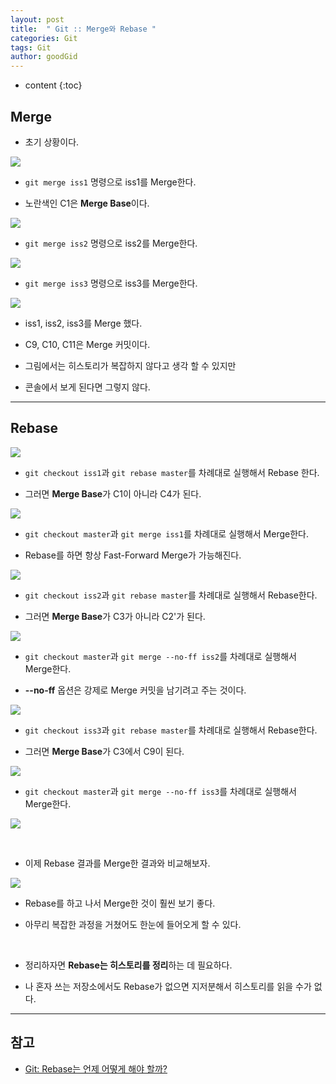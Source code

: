 ```yaml
---
layout: post
title:  " Git :: Merge와 Rebase "
categories: Git
tags: Git
author: goodGid
---
```

* content
{:toc}

## Merge

* 초기 상황이다.

![](/assets/img/git/git_merge_vs_rebase_1.png)

* `git merge iss1` 명령으로 iss1를 Merge한다. 

* 노란색인 C1은 **Merge Base**이다.












![](/assets/img/git/git_merge_vs_rebase_2.png)

* `git merge iss2` 명령으로 iss2를 Merge한다.

![](/assets/img/git/git_merge_vs_rebase_3.png)

* `git merge iss3` 명령으로 iss3를 Merge한다.

![](/assets/img/git/git_merge_vs_rebase_4.png)

* iss1, iss2, iss3를 Merge 했다. 

* C9, C10, C11은 Merge 커밋이다. 

* 그림에서는 히스토리가 복잡하지 않다고 생각 할 수 있지만

* 콘솔에서 보게 된다면 그렇지 않다.

---


## Rebase

![](/assets/img/git/git_merge_vs_rebase_5.png)

* `git checkout iss1`과 `git rebase master`를 차례대로 실행해서 Rebase 한다. 

* 그러면 **Merge Base**가 C1이 아니라 C4가 된다.

![](/assets/img/git/git_merge_vs_rebase_6.png)

* `git checkout master`과 `git merge iss1`를 차례대로 실행해서 Merge한다. 

* Rebase를 하면 항상 Fast-Forward Merge가 가능해진다. 



![](/assets/img/git/git_merge_vs_rebase_7.png)

* `git checkout iss2`과 `git rebase master`를 차례대로 실행해서 Rebase한다.

* 그러면 **Merge Base**가 C3가 아니라 C2'가 된다.




![](/assets/img/git/git_merge_vs_rebase_8.png)

* `git checkout master`과 `git merge --no-ff iss2`를 차례대로 실행해서 Merge한다. 

* **--no-ff** 옵션은 강제로 Merge 커밋을 남기려고 주는 것이다. 


![](/assets/img/git/git_merge_vs_rebase_9.png)

* `git checkout iss3`과 `git rebase master`를 차례대로 실행해서 Rebase한다.

* 그러면 **Merge Base**가 C3에서 C9이 된다.





![](/assets/img/git/git_merge_vs_rebase_10.png)

* `git checkout master`과 `git merge --no-ff iss3`를 차례대로 실행해서 Merge한다.

![](/assets/img/git/git_merge_vs_rebase_11.png)


<br>

* 이제 Rebase 결과를 Merge한 결과와 비교해보자.

![](/assets/img/git/git_merge_vs_rebase_12.png)


* Rebase를 하고 나서 Merge한 것이 훨씬 보기 좋다. 

* 아무리 복잡한 과정을 거쳤어도 한눈에 들어오게 할 수 있다.

<br>

* 정리하자면 **Rebase는 히스토리를 정리**하는 데 필요하다. 

* 나 혼자 쓰는 저장소에서도 Rebase가 없으면 지저분해서 히스토리를 읽을 수가 없다.


---

## 참고

* [Git: Rebase는 언제 어떻게 해야 할까?](http://dogfeet.github.io/articles/2012/git-merge-rebase.html)
